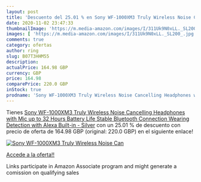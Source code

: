 ```yaml
---
layout: post
title: 'Descuento del 25.01 % en Sony WF-1000XM3 Truly Wireless Noise Can'
date: 2020-11-02 23:47:33
thumbnailImage: 'https://m.media-amazon.com/images/I/311Uk9N0xLL._SL200_.jpg'
images: [ 'https://m.media-amazon.com/images/I/311Uk9N0xLL._SL200_.jpg' ]
comments: true
category: ofertas
author: ring
slug: B07T3HHM55
description:
actualPrice: 164.98 GBP
currency: GBP
price: 164.98
comparePrice: 220.0 GBP
inStock: true
prodname: 'Sony WF-1000XM3 Truly Wireless Noise Cancelling Headphones with Mic  up to 32 Hours Battery Life  Stable Bluetooth Connection  Wearing Detection with Alexa Built-in - Silver'
---
```


Tienes [Sony WF-1000XM3 Truly Wireless Noise Cancelling Headphones with Mic  up to 32 Hours Battery Life  Stable Bluetooth Connection  Wearing Detection with Alexa Built-in - Silver](https://www.amazon.co.uk/dp/B07T3HHM55/?tag=tolees0a-21) con un 25.01 % de descuento con precio de oferta de 164.98 GBP (original: 220.0 GBP) en el siguiente enlace!

[![Sony WF-1000XM3 Truly Wireless Noise Can](https://m.media-amazon.com/images/I/311Uk9N0xLL._SL200_.jpg)](https://www.amazon.co.uk/dp/B07T3HHM55/?tag=tolees0a-21)

[Accede a la oferta!!](https://www.amazon.co.uk/dp/B07T3HHM55/?tag=tolees0a-21)

Links participate in Amazon Associate program and might generate a comission on qualifying sales


